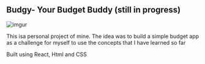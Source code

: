 ## Budgy- Your Budget Buddy (still in progress)

![imgur](https://i.imgur.com/mWCH6nN.png)

This isa personal project of mine. The idea was to build a simple budget app as a challenge for myself to use the concepts that I have learned so far

Built using React, Html and CSS
